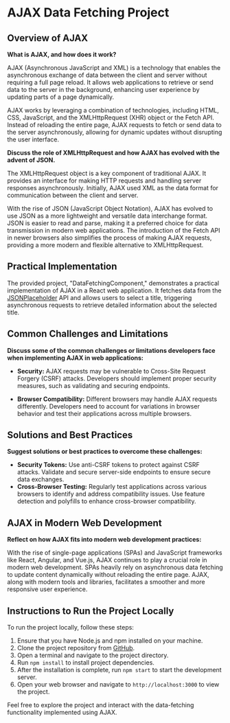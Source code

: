 # AJAX Data Fetching Project

## Overview of AJAX

**What is AJAX, and how does it work?**

AJAX (Asynchronous JavaScript and XML) is a technology that enables the asynchronous exchange of data between the client and server without requiring a full page reload. It allows web applications to retrieve or send data to the server in the background, enhancing user experience by updating parts of a page dynamically.

AJAX works by leveraging a combination of technologies, including HTML, CSS, JavaScript, and the XMLHttpRequest (XHR) object or the Fetch API. Instead of reloading the entire page, AJAX requests to fetch or send data to the server asynchronously, allowing for dynamic updates without disrupting the user interface.

**Discuss the role of XMLHttpRequest and how AJAX has evolved with the advent of JSON.**

The XMLHttpRequest object is a key component of traditional AJAX. It provides an interface for making HTTP requests and handling server responses asynchronously. Initially, AJAX used XML as the data format for communication between the client and server.

With the rise of JSON (JavaScript Object Notation), AJAX has evolved to use JSON as a more lightweight and versatile data interchange format. JSON is easier to read and parse, making it a preferred choice for data transmission in modern web applications. The introduction of the Fetch API in newer browsers also simplifies the process of making AJAX requests, providing a more modern and flexible alternative to XMLHttpRequest.

## Practical Implementation

The provided project, "DataFetchingComponent," demonstrates a practical implementation of AJAX in a React web application. It fetches data from the [JSONPlaceholder](https://jsonplaceholder.typicode.com/) API and allows users to select a title, triggering asynchronous requests to retrieve detailed information about the selected title.

## Common Challenges and Limitations

**Discuss some of the common challenges or limitations developers face when implementing AJAX in web applications:**

- **Security:** AJAX requests may be vulnerable to Cross-Site Request Forgery (CSRF) attacks. Developers should implement proper security measures, such as validating and securing endpoints.

- **Browser Compatibility:** Different browsers may handle AJAX requests differently. Developers need to account for variations in browser behavior and test their applications across multiple browsers.

## Solutions and Best Practices

**Suggest solutions or best practices to overcome these challenges:**

- **Security Tokens:** Use anti-CSRF tokens to protect against CSRF attacks. Validate and secure server-side endpoints to ensure secure data exchanges.
- **Cross-Browser Testing:** Regularly test applications across various browsers to identify and address compatibility issues. Use feature detection and polyfills to enhance cross-browser compatibility.

## AJAX in Modern Web Development

**Reflect on how AJAX fits into modern web development practices:**

With the rise of single-page applications (SPAs) and JavaScript frameworks like React, Angular, and Vue.js, AJAX continues to play a crucial role in modern web development. SPAs heavily rely on asynchronous data fetching to update content dynamically without reloading the entire page. AJAX, along with modern tools and libraries, facilitates a smoother and more responsive user experience.

## Instructions to Run the Project Locally

To run the project locally, follow these steps:

1. Ensure that you have Node.js and npm installed on your machine.
2. Clone the project repository from [GitHub](<(https://github.com/Muhaammad-Nazir4/DataFetchingUsingAjex.git)>).
3. Open a terminal and navigate to the project directory.
4. Run `npm install` to install project dependencies.
5. After the installation is complete, run `npm start` to start the development server.
6. Open your web browser and navigate to `http://localhost:3000` to view the project.

Feel free to explore the project and interact with the data-fetching functionality implemented using AJAX.
